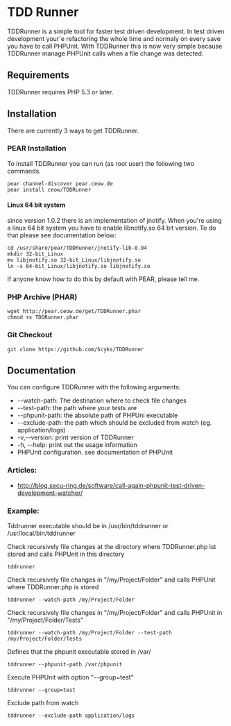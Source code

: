 # TDD Runner

TDDRunner is a simple tool for faster test driven development. In test driven development your`e
refactoring the whole time and normaly on every save you have to call PHPUnit.
With TDDRunner this is now very simple because TDDRunner manage PHPUnit calls when a file change
was detected.

## Requirements

TDDRunner requires PHP 5.3 or later.

## Installation

There are currently 3 ways to get TDDRunner.

### PEAR Installation

To install TDDRunner you can run (as root user) the following two commands.

    pear channel-discover pear.ceow.de
    pear install ceow/TDDRunner

#### Linux 64 bit system

since version 1.0.2 there is an implementation of jnotify. When you're using a linux 64 bit system
you have to enable libnotify.so 64 bit version. To do that please see documentation below:

    cd /usr/share/pear/TDDRunner/jnotify-lib-0.94
    mkdir 32-bit_Linux
    mv libjnotify.so 32-bit_Linux/libjnotify.so
    ln -s 64-bit_Linux/libjnotify.so libjnotify.so


If anyone know how to do this by default with PEAR, please tell me.

### PHP Archive (PHAR)

    wget http://pear.ceow.de/get/TDDRunner.phar
    chmod +x TDDRunner.phar

### Git Checkout

    git clone https://github.com/Scyks/TDDRunner

## Documentation

You can configure TDDRunner with the following arguments:

 * --watch-path: The destination where to check file changes
 * --test-path: the path where your tests are
 * --phpunit-path: the absolute path of PHPUni executable
 * --exclude-path: the path which should be excluded from watch (eg. application/logs)
 * -v,--version: print version of TDDRunner
 * -h, --help: print out the usage information
 * PHPUnit configuration. see documentation of PHPUnit

### Articles:
 * http://blog.secu-ring.de/software/call-again-phpunit-test-driven-development-watcher/

### Example:

Tddrunner executable should be in /usr/bin/tddrunner or /usr/local/bin/tddrunner

Check recursively file changes at the directory where TDDRunner.php ist stored and calls PHPUnit in this directory

    tddrunner

Check recursively file changes in "/my/Project/Folder" and calls PHPUnit where TDDRunner.php is stored

    tddrunner --watch-path /my/Project/Folder

Check recursively file changes in "/my/Project/Folder" and calls PHPUnit in "/my/Project/Folder/Tests"

    tddrunner --watch-path /my/Project/Folder --test-path /my/Project/Folder/Tests

Defines that the phpunit executable stored in /var/

    tddrunner --phpunit-path /var/phpunit

Execute PHPUnit with option "--group=test"

    tddrunner --group=test

Exclude path from watch
    
    tddrunner --exclude-path application/logs